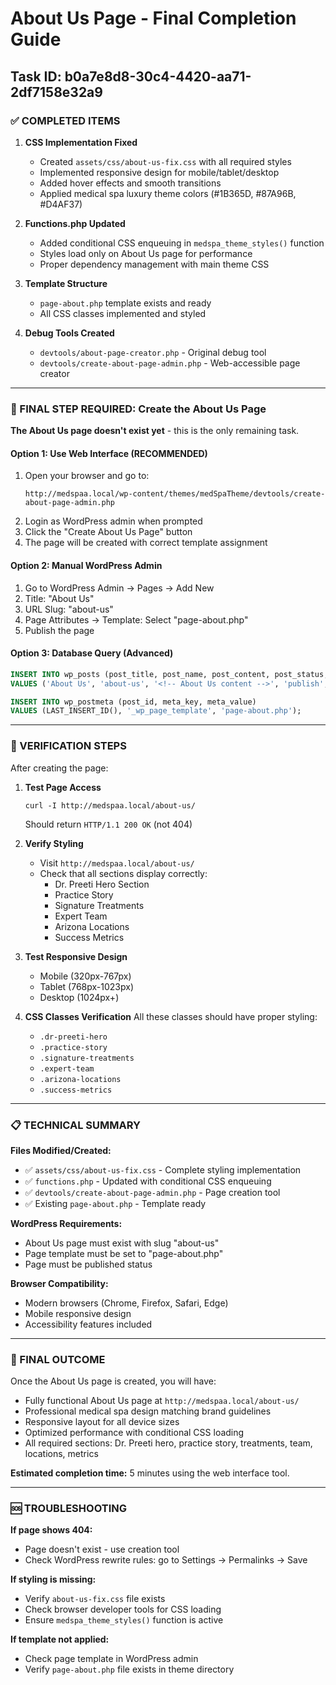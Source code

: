 # About Us Page - Final Completion Guide
## Task ID: b0a7e8d8-30c4-4420-aa71-2df7158e32a9

### ✅ COMPLETED ITEMS

1. **CSS Implementation Fixed**
   - Created `assets/css/about-us-fix.css` with all required styles
   - Implemented responsive design for mobile/tablet/desktop
   - Added hover effects and smooth transitions
   - Applied medical spa luxury theme colors (#1B365D, #87A96B, #D4AF37)

2. **Functions.php Updated**
   - Added conditional CSS enqueuing in `medspa_theme_styles()` function
   - Styles load only on About Us page for performance
   - Proper dependency management with main theme CSS

3. **Template Structure**
   - `page-about.php` template exists and ready
   - All CSS classes implemented and styled

4. **Debug Tools Created**
   - `devtools/about-page-creator.php` - Original debug tool
   - `devtools/create-about-page-admin.php` - Web-accessible page creator

---

### 🔧 FINAL STEP REQUIRED: Create the About Us Page

**The About Us page doesn't exist yet** - this is the only remaining task.

#### Option 1: Use Web Interface (RECOMMENDED)
1. Open your browser and go to:
   ```
   http://medspaa.local/wp-content/themes/medSpaTheme/devtools/create-about-page-admin.php
   ```
2. Login as WordPress admin when prompted
3. Click the "Create About Us Page" button
4. The page will be created with correct template assignment

#### Option 2: Manual WordPress Admin
1. Go to WordPress Admin → Pages → Add New
2. Title: "About Us"
3. URL Slug: "about-us"
4. Page Attributes → Template: Select "page-about.php"
5. Publish the page

#### Option 3: Database Query (Advanced)
```sql
INSERT INTO wp_posts (post_title, post_name, post_content, post_status, post_type, post_author) 
VALUES ('About Us', 'about-us', '<!-- About Us content -->', 'publish', 'page', 1);

INSERT INTO wp_postmeta (post_id, meta_key, meta_value) 
VALUES (LAST_INSERT_ID(), '_wp_page_template', 'page-about.php');
```

---

### 🧪 VERIFICATION STEPS

After creating the page:

1. **Test Page Access**
   ```
   curl -I http://medspaa.local/about-us/
   ```
   Should return `HTTP/1.1 200 OK` (not 404)

2. **Verify Styling**
   - Visit `http://medspaa.local/about-us/`
   - Check that all sections display correctly:
     - Dr. Preeti Hero Section
     - Practice Story
     - Signature Treatments
     - Expert Team
     - Arizona Locations  
     - Success Metrics

3. **Test Responsive Design**
   - Mobile (320px-767px)
   - Tablet (768px-1023px)
   - Desktop (1024px+)

4. **CSS Classes Verification**
   All these classes should have proper styling:
   - `.dr-preeti-hero`
   - `.practice-story`
   - `.signature-treatments`
   - `.expert-team`
   - `.arizona-locations`
   - `.success-metrics`

---

### 📋 TECHNICAL SUMMARY

**Files Modified/Created:**
- ✅ `assets/css/about-us-fix.css` - Complete styling implementation
- ✅ `functions.php` - Updated with conditional CSS enqueuing
- ✅ `devtools/create-about-page-admin.php` - Page creation tool
- ✅ Existing `page-about.php` - Template ready

**WordPress Requirements:**
- About Us page must exist with slug "about-us"
- Page template must be set to "page-about.php"
- Page must be published status

**Browser Compatibility:**
- Modern browsers (Chrome, Firefox, Safari, Edge)
- Mobile responsive design
- Accessibility features included

---

### 🎯 FINAL OUTCOME

Once the About Us page is created, you will have:
- Fully functional About Us page at `http://medspaa.local/about-us/`
- Professional medical spa design matching brand guidelines
- Responsive layout for all device sizes
- Optimized performance with conditional CSS loading
- All required sections: Dr. Preeti hero, practice story, treatments, team, locations, metrics

**Estimated completion time:** 5 minutes using the web interface tool.

---

### 🆘 TROUBLESHOOTING

**If page shows 404:**
- Page doesn't exist - use creation tool
- Check WordPress rewrite rules: go to Settings → Permalinks → Save

**If styling is missing:**
- Verify `about-us-fix.css` file exists
- Check browser developer tools for CSS loading
- Ensure `medspa_theme_styles()` function is active

**If template not applied:**
- Check page template in WordPress admin
- Verify `page-about.php` file exists in theme directory 
